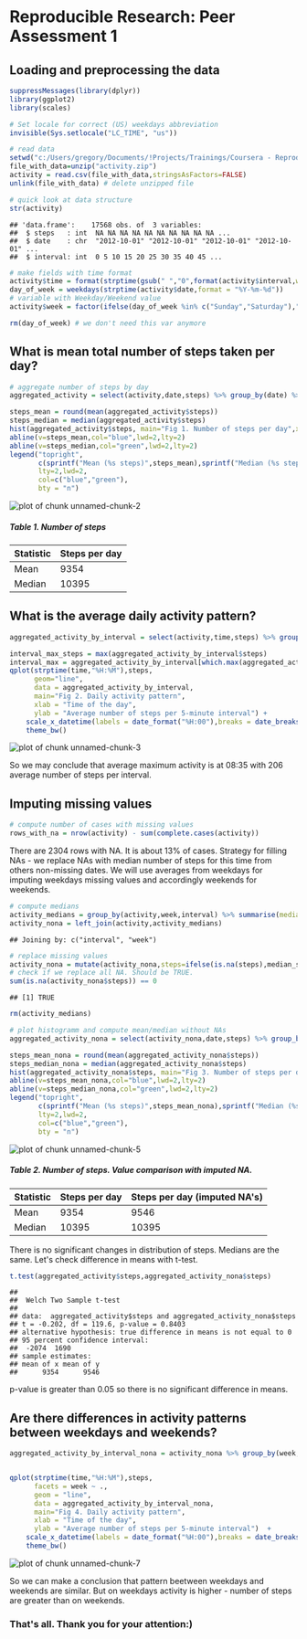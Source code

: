 # Reproducible Research: Peer Assessment 1


## Loading and preprocessing the data

```r
suppressMessages(library(dplyr))
library(ggplot2)
library(scales)

# Set locale for correct (US) weekdays abbreviation
invisible(Sys.setlocale("LC_TIME", "us"))

# read data
setwd("c:/Users/gregory/Documents/!Projects/Trainings/Coursera - Reproducible Research/RepData - PA1/")
file_with_data=unzip("activity.zip") 
activity = read.csv(file_with_data,stringsAsFactors=FALSE)
unlink(file_with_data) # delete unzipped file

# quick look at data structure
str(activity)
```

```
## 'data.frame':	17568 obs. of  3 variables:
##  $ steps   : int  NA NA NA NA NA NA NA NA NA NA ...
##  $ date    : chr  "2012-10-01" "2012-10-01" "2012-10-01" "2012-10-01" ...
##  $ interval: int  0 5 10 15 20 25 30 35 40 45 ...
```

```r
# make fields with time format
activity$time = format(strptime(gsub(" ","0",format(activity$interval,width=4)),"%H%M"),"%H:%M")
day_of_week = weekdays(strptime(activity$date,format = "%Y-%m-%d"))
# variable with Weekday/Weekend value
activity$week = factor(ifelse(day_of_week %in% c("Sunday","Saturday"),"Weekend","Weekday"))

rm(day_of_week) # we don't need this var anymore
```
## What is mean total number of steps taken per day?

```r
# aggregate number of steps by day
aggregated_activity = select(activity,date,steps) %>% group_by(date) %>% summarize(steps=sum(steps,na.rm = TRUE))

steps_mean = round(mean(aggregated_activity$steps))
steps_median = median(aggregated_activity$steps)
hist(aggregated_activity$steps, main="Fig 1. Number of steps per day",xlab="")
abline(v=steps_mean,col="blue",lwd=2,lty=2)
abline(v=steps_median,col="green",lwd=2,lty=2)
legend("topright",
       c(sprintf("Mean (%s steps)",steps_mean),sprintf("Median (%s steps)",steps_median)),
       lty=2,lwd=2,
       col=c("blue","green"),
       bty = "n")
```

![plot of chunk unnamed-chunk-2](./PA1_template_files/figure-html/unnamed-chunk-2.png) 

##### Table 1. Number of steps

Statistic   | Steps per day
-------|-------------
Mean   | 9354
Median | 10395

## What is the average daily activity pattern?

```r
aggregated_activity_by_interval = select(activity,time,steps) %>% group_by(time) %>% summarize(steps=mean(steps,na.rm = TRUE))

interval_max_steps = max(aggregated_activity_by_interval$steps)
interval_max = aggregated_activity_by_interval[which.max(aggregated_activity_by_interval$steps),"time"]
qplot(strptime(time,"%H:%M"),steps,
      geom="line",
      data = aggregated_activity_by_interval,
      main="Fig 2. Daily activity pattern",
      xlab = "Time of the day",
      ylab = "Average number of steps per 5-minute interval") + 
    scale_x_datetime(labels = date_format("%H:00"),breaks = date_breaks("2 hour"))+ 
    theme_bw()
```

![plot of chunk unnamed-chunk-3](./PA1_template_files/figure-html/unnamed-chunk-3.png) 

So we may conclude that average maximum activity is at 08:35 with 206 average number of steps per interval.


## Imputing missing values

```r
# compute number of cases with missing values
rows_with_na = nrow(activity) - sum(complete.cases(activity))
```

There are 2304 rows with NA. It is about 13% of cases. Strategy for filling NAs - we replace NAs with median number of steps for this time from others non-missing dates. We will use averages from weekdays for imputing weekdays missing values and accordingly weekends for weekends.


```r
# compute medians
activity_medians = group_by(activity,week,interval) %>% summarise(median_steps=median(steps,na.rm=TRUE))
activity_nona = left_join(activity,activity_medians) 
```

```
## Joining by: c("interval", "week")
```

```r
# replace missing values
activity_nona = mutate(activity_nona,steps=ifelse(is.na(steps),median_steps,steps))
# check if we replace all NA. Should be TRUE.
sum(is.na(activity_nona$steps)) == 0
```

```
## [1] TRUE
```

```r
rm(activity_medians)

# plot histogramm and compute mean/median without NAs
aggregated_activity_nona = select(activity_nona,date,steps) %>% group_by(date) %>% summarize(steps=sum(steps,na.rm = TRUE))

steps_mean_nona = round(mean(aggregated_activity_nona$steps))
steps_median_nona = median(aggregated_activity_nona$steps)
hist(aggregated_activity_nona$steps, main="Fig 3. Number of steps per day (imputed NAs)",xlab="")
abline(v=steps_mean_nona,col="blue",lwd=2,lty=2)
abline(v=steps_median_nona,col="green",lwd=2,lty=2)
legend("topright",
       c(sprintf("Mean (%s steps)",steps_mean_nona),sprintf("Median (%s steps)",steps_median_nona)),
       lty=2,lwd=2,
       col=c("blue","green"),
       bty = "n")
```

![plot of chunk unnamed-chunk-5](./PA1_template_files/figure-html/unnamed-chunk-5.png) 

##### Table 2. Number of steps. Value comparison with imputed NA.

Statistic   | Steps per day | Steps per day (imputed NA's)
-------|--------------------|------------------------------
Mean   | 9354     | 9546
Median | 10395   | 10395

There is no significant changes in distribution of steps. Medians are the same. Let's check difference in means with t-test.


```r
t.test(aggregated_activity$steps,aggregated_activity_nona$steps)
```

```
## 
## 	Welch Two Sample t-test
## 
## data:  aggregated_activity$steps and aggregated_activity_nona$steps
## t = -0.202, df = 119.6, p-value = 0.8403
## alternative hypothesis: true difference in means is not equal to 0
## 95 percent confidence interval:
##  -2074  1690
## sample estimates:
## mean of x mean of y 
##      9354      9546
```
p-value is greater than 0.05 so there is no significant difference in means.

## Are there differences in activity patterns between weekdays and weekends?

```r
aggregated_activity_by_interval_nona = activity_nona %>% group_by(week,time) %>% summarize(steps=mean(steps,na.rm = TRUE))


qplot(strptime(time,"%H:%M"),steps,
      facets = week ~ .,
      geom = "line",
      data = aggregated_activity_by_interval_nona,
      main="Fig 4. Daily activity pattern",
      xlab = "Time of the day",
      ylab = "Average number of steps per 5-minute interval")  + 
    scale_x_datetime(labels = date_format("%H:00"),breaks = date_breaks("2 hour")) +
    theme_bw()
```

![plot of chunk unnamed-chunk-7](./PA1_template_files/figure-html/unnamed-chunk-7.png) 

So we can make a conclusion that pattern beetween weekdays and weekends are similar. But on weekdays activity is higher - number of steps are greater than on weekends.

### That's all. Thank you for your attention:)

